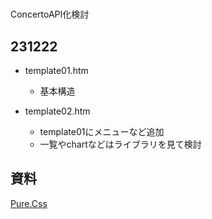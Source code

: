 #

ConcertoAPI化検討

## 231222

- template01.htm
    - 基本構造

- template02.htm
    - template01にメニューなど追加
    - 一覧やchartなどはライブラリを見て検討






## 資料

[Pure.Css](https://purecss.io/)


